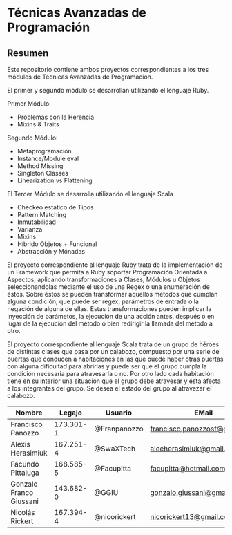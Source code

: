 # Técnicas Avanzadas de Programación

## Resumen

Este repositorio contiene ambos proyectos correspondientes a los tres módulos de Técnicas Avanzadas de Programación.

El primer y segundo módulo se desarrollan utilizando el lenguaje Ruby.

Primer Módulo:

- Problemas con la Herencia
- Mixins & Traits

Segundo Módulo:

- Metaprogramación
- Instance/Module eval
- Method Missing
- Singleton Classes
- Linearization vs Flattening

El Tercer Módulo se desarrolla utilizando el lenguaje Scala

- Checkeo estático de Tipos
- Pattern Matching
- Inmutabilidad
- Varianza
- Mixins
- Híbrido Objetos + Funcional
- Abstracción y Mónadas


El proyecto correspondiente al lenguaje Ruby trata de la implementación de un Framework que permita a Ruby soportar Programación Orientada a Aspectos, aplicando transformaciones a Clases, Módulos u Objetos seleccionandolas mediante el uso de una Regex o una enumeración de éstos. Sobre éstos se pueden transformar aquellos métodos que cumplan alguna condición, que puede ser regex, parámetros de entrada o la negación de alguna de ellas. Estas transformaciones pueden implicar la inyección de parámetos, la ejecución de una acción antes, después o en lugar de la ejecución del método o bien redirigir la llamada del método a otro.

El proyecto correspondiente al lenguaje Scala trata de un grupo de héroes de distintas clases que pasa por un calabozo, compuesto por una serie de puertas que conducen a habitaciones en las que puede haber otras puertas con alguna dificultad para abrirlas y puede ser que el grupo cumpla la condición necesaria para atravesarla o no. Por otro lado cada habitación tiene en su interior una situación que el grupo debe atravesar y ésta afecta a los integrantes del grupo. Se desea el estado del grupo al atravezar el calabozo.

| Nombre                  | Legajo    | Usuario      | EMail                         |
|-------------------------|-----------|--------------|-------------------------------|
| Francisco Panozzo       | 173.301-1 | @Franpanozzo | francisco.panozzosf@gmail.com |
| Alexis Herasimiuk       | 167.251-4 | @SwaXTech    | aleeherasimiuk@gmail.com      |
| Facundo Pittaluga       | 168.585-5 | @Facupitta   | facupitta@hotmail.com         |
| Gonzalo Franco Giussani | 143.682-0 | @GGIU        | gonzalo.giussani@gmail.com    |
| Nicolás Rickert         | 167.394-4 | @nicorickert | nicorickert13@gmail.com       |
